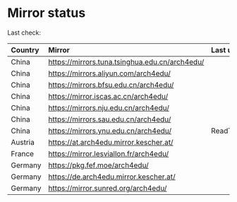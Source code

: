 <script src="./time.js"></script>
# Mirror status
Last check: <script type="text/javascript">localize(1685622939.3767583);</script>

|Country|Mirror|Last update|
|:------|:-----|:----------|
|China|https://mirrors.tuna.tsinghua.edu.cn/arch4edu/|<script type="text/javascript">localize(1685601355);</script>|
|China|https://mirrors.aliyun.com/arch4edu/|<script type="text/javascript">localize(1685514829);</script>|
|China|https://mirrors.bfsu.edu.cn/arch4edu/|<script type="text/javascript">localize(1685584538);</script>|
|China|https://mirror.iscas.ac.cn/arch4edu/|<script type="text/javascript">localize(1685601355);</script>|
|China|https://mirrors.nju.edu.cn/arch4edu/|<script type="text/javascript">localize(1685559336);</script>|
|China|https://mirrors.sau.edu.cn/arch4edu/|<script type="text/javascript">localize(1673850842);</script>|
|China|https://mirrors.ynu.edu.cn/arch4edu/|ReadTimeout|
|Austria|https://at.arch4edu.mirror.kescher.at/|<script type="text/javascript">localize(1685601355);</script>|
|France|https://mirror.lesviallon.fr/arch4edu/|<script type="text/javascript">localize(1685601355);</script>|
|Germany|https://pkg.fef.moe/arch4edu/|<script type="text/javascript">localize(1685601355);</script>|
|Germany|https://de.arch4edu.mirror.kescher.at/|<script type="text/javascript">localize(1685601355);</script>|
|Germany|https://mirror.sunred.org/arch4edu/|<script type="text/javascript">localize(1685601355);</script>|

<script src="./tablefilter/tablefilter.js"></script>
<script src="./table.js"></script>